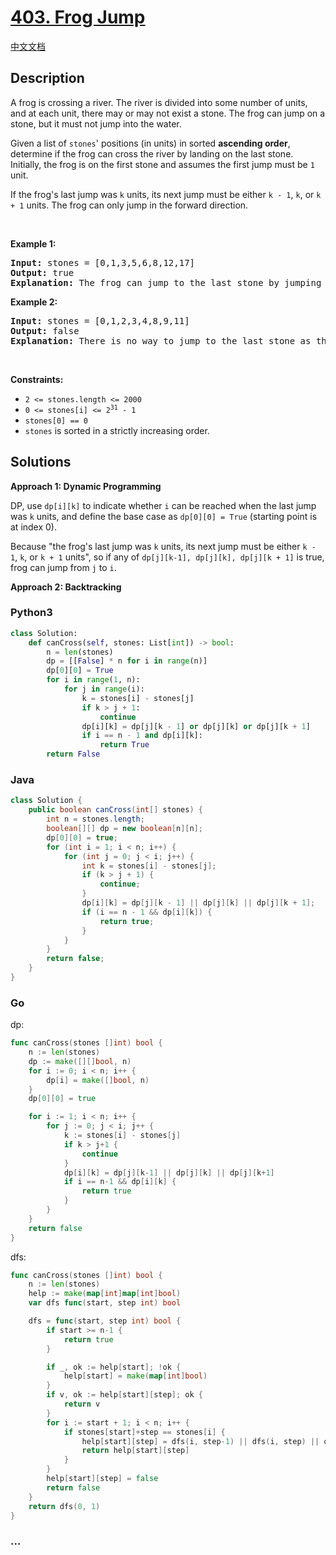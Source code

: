 # [403. Frog Jump](https://leetcode.com/problems/frog-jump)

[中文文档](/solution/0400-0499/0403.Frog%20Jump/README.md)

## Description

<p>A frog is crossing a river. The river is divided into some number of units, and at each unit, there may or may not exist a stone. The frog can jump on a stone, but it must not jump into the water.</p>

<p>Given a list of <code>stones</code>&#39; positions (in units) in sorted <strong>ascending order</strong>, determine if the frog can cross the river by landing on the last stone. Initially, the frog is on the first stone and assumes the first jump must be <code>1</code> unit.</p>

<p>If the frog&#39;s last jump was <code>k</code> units, its next jump must be either <code>k - 1</code>, <code>k</code>, or <code>k + 1</code> units. The frog can only jump in the forward direction.</p>

<p>&nbsp;</p>
<p><strong class="example">Example 1:</strong></p>

<pre>
<strong>Input:</strong> stones = [0,1,3,5,6,8,12,17]
<strong>Output:</strong> true
<strong>Explanation:</strong> The frog can jump to the last stone by jumping 1 unit to the 2nd stone, then 2 units to the 3rd stone, then 2 units to the 4th stone, then 3 units to the 6th stone, 4 units to the 7th stone, and 5 units to the 8th stone.
</pre>

<p><strong class="example">Example 2:</strong></p>

<pre>
<strong>Input:</strong> stones = [0,1,2,3,4,8,9,11]
<strong>Output:</strong> false
<strong>Explanation:</strong> There is no way to jump to the last stone as the gap between the 5th and 6th stone is too large.
</pre>

<p>&nbsp;</p>
<p><strong>Constraints:</strong></p>

<ul>
	<li><code>2 &lt;= stones.length &lt;= 2000</code></li>
	<li><code>0 &lt;= stones[i] &lt;= 2<sup>31</sup> - 1</code></li>
	<li><code>stones[0] == 0</code></li>
	<li><code>stones</code>&nbsp;is sorted in a strictly increasing order.</li>
</ul>

## Solutions

**Approach 1: Dynamic Programming**

DP, use `dp[i][k]` to indicate whether `i` can be reached when the last jump was `k` units, and define the base case as `dp[0][0] = True` (starting point is at index 0).

Because "the frog's last jump was `k` units, its next jump must be either `k - 1`, `k`, or `k + 1` units", so if any of `dp[j][k-1], dp[j][k], dp[j][k + 1]` is true, frog can jump from `j` to `i`.

**Approach 2: Backtracking**

<!-- tabs:start -->

### **Python3**

```python
class Solution:
    def canCross(self, stones: List[int]) -> bool:
        n = len(stones)
        dp = [[False] * n for i in range(n)]
        dp[0][0] = True
        for i in range(1, n):
            for j in range(i):
                k = stones[i] - stones[j]
                if k > j + 1:
                    continue
                dp[i][k] = dp[j][k - 1] or dp[j][k] or dp[j][k + 1]
                if i == n - 1 and dp[i][k]:
                    return True
        return False
```

### **Java**

```java
class Solution {
    public boolean canCross(int[] stones) {
        int n = stones.length;
        boolean[][] dp = new boolean[n][n];
        dp[0][0] = true;
        for (int i = 1; i < n; i++) {
            for (int j = 0; j < i; j++) {
                int k = stones[i] - stones[j];
                if (k > j + 1) {
                    continue;
                }
                dp[i][k] = dp[j][k - 1] || dp[j][k] || dp[j][k + 1];
                if (i == n - 1 && dp[i][k]) {
                    return true;
                }
            }
        }
        return false;
    }
}
```

### **Go**

dp:

```go
func canCross(stones []int) bool {
	n := len(stones)
	dp := make([][]bool, n)
	for i := 0; i < n; i++ {
		dp[i] = make([]bool, n)
	}
	dp[0][0] = true

	for i := 1; i < n; i++ {
		for j := 0; j < i; j++ {
			k := stones[i] - stones[j]
			if k > j+1 {
				continue
			}
			dp[i][k] = dp[j][k-1] || dp[j][k] || dp[j][k+1]
			if i == n-1 && dp[i][k] {
				return true
			}
		}
	}
	return false
}
```

dfs:

```go
func canCross(stones []int) bool {
	n := len(stones)
	help := make(map[int]map[int]bool)
	var dfs func(start, step int) bool

	dfs = func(start, step int) bool {
		if start >= n-1 {
			return true
		}

		if _, ok := help[start]; !ok {
			help[start] = make(map[int]bool)
		}
		if v, ok := help[start][step]; ok {
			return v
		}
		for i := start + 1; i < n; i++ {
			if stones[start]+step == stones[i] {
				help[start][step] = dfs(i, step-1) || dfs(i, step) || dfs(i, step+1)
				return help[start][step]
			}
		}
		help[start][step] = false
		return false
	}
	return dfs(0, 1)
}
```

### **...**

```

```

<!-- tabs:end -->
